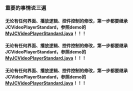 ### 重要的事情说三遍

#### 无论有任何界面、播放逻辑、控件控制的修改，第一步都要继承JCVideoPlayerStandard，参照demo的[MyJCVideoPlayerStandard.java](https://github.com/lipangit/JieCaoVideoPlayer/blob/develop/app/src/main/java/fm/jiecao/jiecaovideoplayer/CustomView/MyJCVideoPlayerStandard.java)！！！
#### 无论有任何界面、播放逻辑、控件控制的修改，第一步都要继承JCVideoPlayerStandard，参照demo的[MyJCVideoPlayerStandard.java](https://github.com/lipangit/JieCaoVideoPlayer/blob/develop/app/src/main/java/fm/jiecao/jiecaovideoplayer/CustomView/MyJCVideoPlayerStandard.java)！！！
#### 无论有任何界面、播放逻辑、控件控制的修改，第一步都要继承JCVideoPlayerStandard，参照demo的[MyJCVideoPlayerStandard.java](https://github.com/lipangit/JieCaoVideoPlayer/blob/develop/app/src/main/java/fm/jiecao/jiecaovideoplayer/CustomView/MyJCVideoPlayerStandard.java)！！！